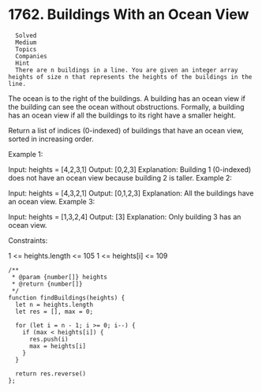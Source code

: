 # 1762. Buildings With an Ocean View

      Solved
      Medium
      Topics
      Companies
      Hint
      There are n buildings in a line. You are given an integer array heights of size n that represents the heights of the buildings in the line.

The ocean is to the right of the buildings. A building has an ocean view if the building can see the ocean without obstructions. Formally, a building has an ocean view if all the buildings to its right have a smaller height.

Return a list of indices (0-indexed) of buildings that have an ocean view, sorted in increasing order.

Example 1:

Input: heights = [4,2,3,1]
Output: [0,2,3]
Explanation: Building 1 (0-indexed) does not have an ocean view because building 2 is taller.
Example 2:

Input: heights = [4,3,2,1]
Output: [0,1,2,3]
Explanation: All the buildings have an ocean view.
Example 3:

Input: heights = [1,3,2,4]
Output: [3]
Explanation: Only building 3 has an ocean view.

Constraints:

1 <= heights.length <= 105
1 <= heights[i] <= 109

```
/**
 * @param {number[]} heights
 * @return {number[]}
 */
function findBuildings(heights) {
  let n = heights.length
  let res = [], max = 0;

  for (let i = n - 1; i >= 0; i--) {
    if (max < heights[i]) {
      res.push(i)
      max = heights[i]
    }
  }

  return res.reverse()
};
```
